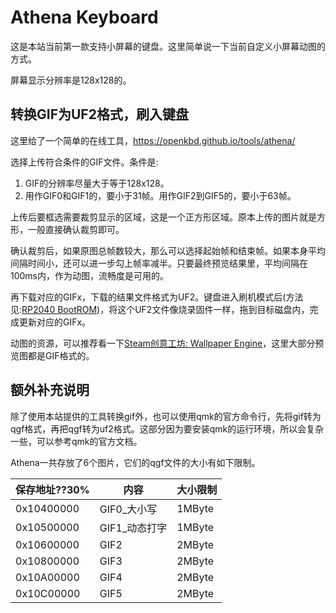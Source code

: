 # Athena Keyboard

这是本站当前第一款支持小屏幕的键盘。这里简单说一下当前自定义小屏幕动图的方式。

屏幕显示分辨率是128x128的。

## 转换GIF为UF2格式，刷入键盘

这里给了一个简单的在线工具，https://openkbd.github.io/tools/athena/

选择上传符合条件的GIF文件。条件是:
1. GIF的分辨率尽量大于等于128x128。
2. 用作GIF0和GIF1的，要小于31帧。用作GIF2到GIF5的，要小于63帧。

上传后要框选需要裁剪显示的区域，这是一个正方形区域。原本上传的图片就是方形，一般直接确认裁剪即可。

确认裁剪后，如果原图总帧数较大，那么可以选择起始帧和结束帧。如果本身平均间隔时间小，还可以进一步勾上帧率减半。只要最终预览结果里，平均间隔在100ms内，作为动图，流畅度是可用的。

再下载对应的GIFx，下载的结果文件格式为UF2。键盘进入刷机模式后(方法见:[RP2040 BootROM](/qmk/bootloader/rp2040-bootrom.md))，将这个UF2文件像烧录固件一样，拖到目标磁盘内，完成更新对应的GIFx。

动图的资源，可以推荐看一下[Steam创意工坊: Wallpaper Engine](https://steamcommunity.com/workshop/browse/?appid=431960&browsesort=trend&section=readytouseitems)，这里大部分预览图都是GIF格式的。


## 额外补充说明

除了使用本站提供的工具转换gif外，也可以使用qmk的官方命令行，先将gif转为qgf格式，再把qgf转为uf2格式。这部分因为要安装qmk的运行环境，所以会复杂一些，可以参考qmk的官方文档。

Athena一共存放了6个图片，它们的qgf文件的大小有如下限制。

|保存地址??30%|内容|大小限制|
|---|---|---|
|0x10400000|GIF0_大小写|1MByte|
|0x10500000|GIF1_动态打字|1MByte|
|0x10600000|GIF2|2MByte|
|0x10800000|GIF3|2MByte|
|0x10A00000|GIF4|2MByte|
|0x10C00000|GIF5|2MByte|
